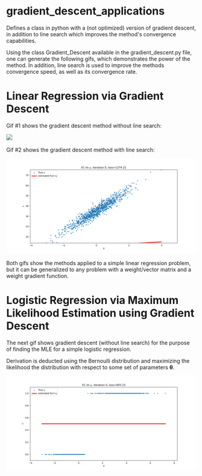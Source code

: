 # gradient_descent_applications
Defines a class in python with a (not optimized) version of gradient descent, in addition to line search which improves the method's convergence capabilities.

Using the class Gradient_Descent available in the gradient_descent.py file, one can generate the following gifs, which demonstrates the power of the method. In addition, line search is used to improve the methods convergence speed, as well as its convergence rate.

# Linear Regression via Gradient Descent

Gif #1 shows the gradient descent method without line search:

![](https://github.com/VictorVGomes/gradient_descent_applications/blob/main/gifs/linear_regression_gradient_descent.gif?raw=true)


Gif #2 shows the gradient descent method with line search:

![](https://github.com/VictorVGomes/gradient_descent_applications/blob/main/gifs/linear_regression_gradient_descent_with_line_search.gif?raw=true)


Both gifs show the methods applied to a simple linear regression problem, but it can be generalized to any problem with a weight/vector matrix and a weight gradient function. 


# Logistic Regression via Maximum Likelihood Estimation using Gradient Descent

The next gif shows gradient descent (without line search) for the purpose of finding the MLE for a simple logistic regression.

Derivation is deducted using the Bernoulli distribution and maximizing the likelihood the distribution with respect to some set of parameters $\mathbf{\theta}$.

![](https://github.com/VictorVGomes/gradient_descent_applications/blob/main/gifs/logistic_regression_gradient_descent.gif?raw=true)


